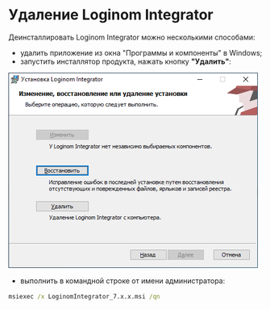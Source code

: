 # Удаление Loginom Integrator

Деинсталлировать Loginom Integrator можно несколькими способами:

* удалить приложение из окна "Программы и компоненты" в Windows;
* запустить инсталлятор продукта, нажать кнопку **"Удалить"**:

![](../../images/integrator_msi_remove.png)

* выполнить в командной строке от имени администратора:

```cmd
msiexec /x LoginomIntegrator_7.x.x.msi /qn
```

